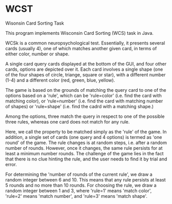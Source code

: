 # WCST
Wisonsin Card Sorting Task

This program implements Wisconsin Card Sorting (WCS) task in Java. 

WCSk is a common neuropsychological test. Essentially, it presents  several cards (usually 4), one of which matches another given card, in terms of either color, number or shape. 

A single card query cards displayed at the bottom of the GUI, and four other cards, options are depicted over it. Each card involves a single shape (one of the four shapes of circle, triange, square or star), with a different number (1-4) and a different color (red, green, blue, yellow).

The game is based on the grounds of matching the query card to one of the options based on a 'rule', which can be 'rule=color' (i.e. find the card with matching color), or 'rule=number' (i.e. find the card with matching number of shapes) or 'rule=shape' (i.e. find the cadrd with a matching shape.)

Among the options, three match the query in respect to one of the possible three rules, whereas one card does not match for any rule. 

Here, we call the property to be matched  simply  as the 'rule' of the game.  In addition,  a single set of cards (one query and 4 options)  is termed as 'one round' of the game. The rule changes is at random steps, i.e. after a random number of rounds. However, once it changes, the same rule persists for at least  a minimum number rounds. The challenge of the game lies in the fact that there is no clue hinting the rule, and the user needs to find it by trial and error. 

For determining the 'number of rounds of the current rule', we draw a random integer between 6 and 10. This means that any rule persists  at least 5 rounds and no more than 10 rounds. For choosing the rule, we draw a random integer between 1 and 3, where 'rule=1' means 'match color',  'rule=2' means 'match number', and 'rule=3' means 'match shape'.

